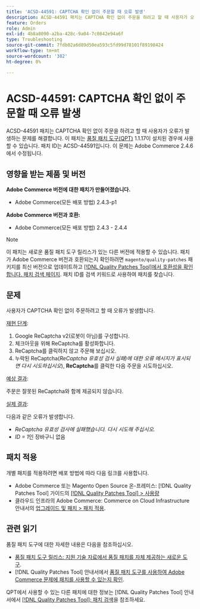 ```yaml
---
title: 'ACSD-44591: CAPTCHA 확인 없이 주문할 때 오류 발생'
description: ACSD-44591 패치는 CAPTCHA 확인 없이 주문을 하려고 할 때 사용자가 오류가 발생하는 문제를 해결합니다.
feature: Orders
role: Admin
exl-id: 4b8a8090-a2ba-428c-9a04-7c0842e94a6f
type: Troubleshooting
source-git-commit: 7fdb02a6d89d50ea593c5fd99d78101f89198424
workflow-type: tm+mt
source-wordcount: '382'
ht-degree: 0%

---
```


# ACSD-44591: CAPTCHA 확인 없이 주문할 때 오류 발생

ACSD-44591 패치는 CAPTCHA 확인 없이 주문을 하려고 할 때 사용자가 오류가 발생하는 문제를 해결합니다.
이 패치는 [품질 패치 도구(QPT)](https://experienceleague.adobe.com/en/docs/commerce-operations/tools/quality-patches-tool/quality-patches-tool-to-self-serve-quality-patches) 1.1.17이 설치된 경우에 사용할 수 있습니다. 패치 ID는 ACSD-44591입니다. 이 문제는 Adobe Commerce 2.4.6에서 수정됩니다.

## 영향을 받는 제품 및 버전

**Adobe Commerce 버전에 대한 패치가 만들어졌습니다.**

* Adobe Commerce(모든 배포 방법) 2.4.3-p1

**Adobe Commerce 버전과 호환:**

* Adobe Commerce(모든 배포 방법) 2.4.3 - 2.4.4

>[!NOTE]
>
>이 패치는 새로운 품질 패치 도구 릴리스가 있는 다른 버전에 적용할 수 있습니다. 패치가 Adobe Commerce 버전과 호환되는지 확인하려면 `magento/quality-patches` 패키지를 최신 버전으로 업데이트하고 [[!DNL Quality Patches Tool]에서 호환성을 확인합니다. 패치 검색 페이지](https://experienceleague.adobe.com/en/docs/commerce-operations/tools/quality-patches-tool/quality-patches-tool-to-self-serve-quality-patches). 패치 ID를 검색 키워드로 사용하여 패치를 찾습니다.

## 문제

사용자가 CAPTCHA 확인 없이 주문하려고 할 때 오류가 발생합니다.

<u>재현 단계</u>:

1. Google ReCaptcha v2(로봇이 아님)를 구성합니다.
1. 체크아웃을 위해 ReCaptcha를 활성화합니다.
1. ReCaptcha를 클릭하지 않고 주문해 보십시오.
1. 누락된 ReCaptcha(*ReCaptcha 유효성 검사 실패)에 대한 오류 메시지가 표시되면 다시 시도하십시오*), **ReCaptcha**&#x200B;를 클릭한 다음 주문을 시도하십시오.

<u>예상 결과</u>:

주문은 잘못된 ReCaptcha와 함께 제공되지 않습니다.

<u>실제 결과</u>:

다음과 같은 오류가 발생합니다.

* *ReCaptcha 유효성 검사에 실패했습니다. 다시 시도해 주십시오.*
* *ID = 1*&#x200B;인 장바구니 없음

## 패치 적용

개별 패치를 적용하려면 배포 방법에 따라 다음 링크를 사용합니다.

* Adobe Commerce 또는 Magento Open Source 온-프레미스: [!DNL Quality Patches Tool] 가이드의 [[!DNL Quality Patches Tool] > 사용량](/help/tools/quality-patches-tool/usage.md)
* 클라우드 인프라의 Adobe Commerce: Commerce on Cloud Infrastructure 안내서의 [업그레이드 및 패치 > 패치 적용](https://experienceleague.adobe.com/docs/commerce-cloud-service/user-guide/develop/upgrade/apply-patches.html).

## 관련 읽기

품질 패치 도구에 대한 자세한 내용은 다음을 참조하십시오.

* [품질 패치 도구 릴리스: 지원 기술 자료에서 품질 패치를 자체 제공하는 새로운 도구](https://experienceleague.adobe.com/en/docs/commerce-operations/tools/quality-patches-tool/quality-patches-tool-to-self-serve-quality-patches).
* [!DNL Quality Patches Tool] 안내서에서 [품질 패치 도구를 사용하여 Adobe Commerce 문제에 패치를 사용할 수 있는지 확인](/help/tools/quality-patches-tool/patches-available-in-qpt/check-patch-for-magento-issue-with-magento-quality-patches.md).

QPT에서 사용할 수 있는 다른 패치에 대한 정보는 [!DNL Quality Patches Tool] 안내서에서 [[!DNL Quality Patches Tool]: 패치 검색](https://experienceleague.adobe.com/tools/commerce-quality-patches/index.html)을 참조하세요.

